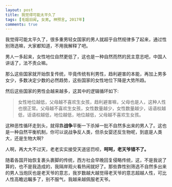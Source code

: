 ```yaml
---
layout: post
title: 我觉得可能太平久了
tags: [毛姐旧闻, 女男, 神预言, 2017年]
comments: true
---
```


我觉得可能太平久了，很多重男轻女国家的男人就超乎自然规律多了起来，通过性别筛选嘛，大家都知道，不用我解释了吧。

男人一多起来，女性地位自然更低了，这也是一种自然而然的民主意志吧，中国人讲话了，法不责众嘛。

那么这些国家就开始恢复传统，毕竟传统有利男性，趋利避害的本能，再加上男多女少，多数决定少数的必然趋势，这些国家的女性地位下降是大势所趋。

然后这些国家的男性会越来越多，这其中的逻辑循环如下:

> 女性地位越低，父母越不喜欢生女孩，趋利避害嘛，父母也是人，这种人性也很正常。父母越不喜欢生女孩，女性数量越少，女性数量越少，话语权越低，话语权越低，地位越低，地位越低，父母越不喜欢生女孩。

这种恶性循环走到头，就得靠**战争**平衡一下杀掉一批不自然多出来的男人了。这也是一种自然平衡机制，你可以说战争反人类，但杀女婴还反生物呢，到底是人类大，还是生物大啊?

人啊，再大大不过天，老老实实接受天道惩罚呗，**呵呵，老天爷错不了。**

随着各国开始恢复裹头裹脚的传统，西方社会早晚回复侵略传统，这，不是我说了算的，也不是我造成的，我隔岸观火看热闹就好了。那些靠性别筛选不自然多出来的男人当炮灰也是老天爷的意志，我岁数越大越觉得老天爷的意志超越人性，可比人性高瞻远瞩多了，别不服气，我越来越佩服老天爷。
